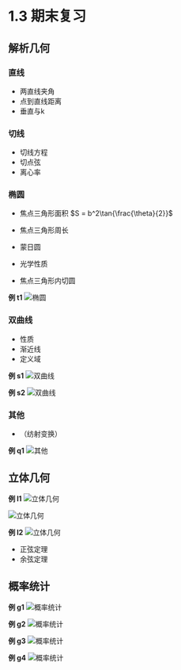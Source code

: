 # 1.3 期末复习

## 解析几何

### 直线

- 两直线夹角
- 点到直线距离
- 垂直与k


### 切线

- 切线方程
- 切点弦
- 离心率

### 椭圆

- 焦点三角形面积
  $S = b^2\tan{\frac{\theta}{2}}$

- 焦点三角形周长
- 蒙日圆
- 光学性质
- 焦点三角形内切圆

**例 t1** ![椭圆](image/t1.png)

### 双曲线

- 性质
- 渐近线
- 定义域

**例 s1** ![双曲线](image/s1.png)

**例 s2** ![双曲线](image/s2.png)

### 其他

- （纺射变换）

**例 q1** ![其他](image/p1.png)

## 立体几何

**例 l1** ![立体几何](image/l1.1.png)

![立体几何](image/l1.2.png)

**例 l2** ![立体几何](image/l2.png)

- 正弦定理
- 余弦定理

## 概率统计

**例 g1** ![概率统计](image/g1.png)

**例 g2** ![概率统计](image/g2.png)

**例 g3** ![概率统计](image/g3.png)

**例 g4** ![概率统计](image/g4.png)

